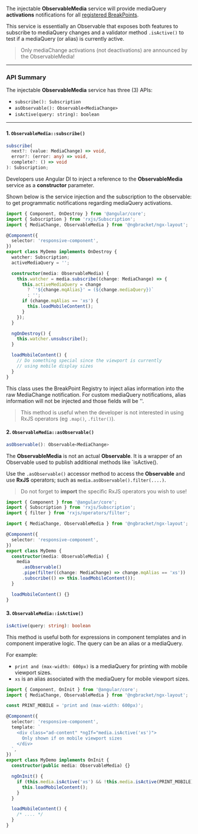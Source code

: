 The injectable **ObservableMedia** service will provide mediaQuery **activations** notifications for all
[registered BreakPoints](https://github.com/ngbracket/ngx-layout/wiki/Custom-Breakpoints).

This service is essentially an Observable that exposes both features to subscribe to mediaQuery
changes and a validator method `.isActive()` to test if a mediaQuery (or alias) is
currently active.

> Only mediaChange activations (not deactivations) are announced by the ObservableMedia!

---

### API Summary

The injectable **ObservableMedia** service has three (3) APIs:

- `subscribe(): Subscription`
- `asObservable(): Observable<MediaChange>`
- `isActive(query: string): boolean`

---

#### 1. **`ObservableMedia::subscribe()`**

```typescript
subscribe(
  next?: (value: MediaChange) => void,
  error?: (error: any) => void,
  complete?: () => void
): Subscription;
```

Developers use Angular DI to inject a reference to the **ObservableMedia** service as a **constructor** parameter.

Shown below is the service injection and the subscription to the observable: to get programmatic notifications
regarding mediaQuery activations.

```typescript
import { Component, OnDestroy } from '@angular/core';
import { Subscription } from 'rxjs/Subscription';
import { MediaChange, ObservableMedia } from '@ngbracket/ngx-layout';

@Component({
  selector: 'responsive-component',
})
export class MyDemo implements OnDestroy {
  watcher: Subscription;
  activeMediaQuery = '';

  constructor(media: ObservableMedia) {
    this.watcher = media.subscribe((change: MediaChange) => {
      this.activeMediaQuery = change
        ? `'${change.mqAlias}' = (${change.mediaQuery})`
        : '';
      if (change.mqAlias == 'xs') {
        this.loadMobileContent();
      }
    });
  }

  ngOnDestroy() {
    this.watcher.unsubscribe();
  }

  loadMobileContent() {
    // Do something special since the viewport is currently
    // using mobile display sizes
  }
}
```

This class uses the BreakPoint Registry to inject alias information into the raw MediaChange
notification. For custom mediaQuery notifications, alias information will not be injected and
those fields will be ''.

> This method is useful when the developer is not interested in using RxJS operators (eg `.map()`, `.filter()`).

#### 2. **`ObservableMedia::asObservable()`**

```typescript
asObservable(): Observable<MediaChange>
```

The **ObservableMedia** is not an actual **Observable**. It is a wrapper of an Observable used to publish additional
methods like `isActive(<alias>).

Use the `.asObservable()` accessor method to access the **Observable** and use **RxJS** operators; such as
`media.asObservable().filter(....)`.

> Do not forget to **import** the specific RxJS operators you wish to use!

```typescript
import { Component } from '@angular/core';
import { Subscription } from 'rxjs/Subscription';
import { filter } from 'rxjs/operators/filter';

import { MediaChange, ObservableMedia } from '@ngbracket/ngx-layout';

@Component({
  selector: 'responsive-component',
})
export class MyDemo {
  constructor(media: ObservableMedia) {
    media
      .asObservable()
      .pipe(filter((change: MediaChange) => change.mqAlias == 'xs'))
      .subscribe(() => this.loadMobileContent());
  }

  loadMobileContent() {}
}
```

#### 3. **`ObservableMedia::isActive()`**

```typescript
isActive(query: string): boolean
```

This method is useful both for expressions in component templates and in component imperative logic. The query can be
an alias or a mediaQuery.

For example:

- `print and (max-width: 600px)` is a mediaQuery for printing with mobile viewport sizes.
- `xs` is an alias associated with the mediaQuery for mobile viewport sizes.

```typescript
import { Component, OnInit } from '@angular/core';
import { MediaChange, ObservableMedia } from '@ngbracket/ngx-layout';

const PRINT_MOBILE = 'print and (max-width: 600px)';

@Component({
  selector: 'responsive-component',
  template: `
    <div class="ad-content" *ngIf="media.isActive('xs')">
      Only shown if on mobile viewport sizes
    </div>
  `,
})
export class MyDemo implements OnInit {
  constructor(public media: ObservableMedia) {}

  ngOnInit() {
    if (this.media.isActive('xs') && !this.media.isActive(PRINT_MOBILE)) {
      this.loadMobileContent();
    }
  }

  loadMobileContent() {
    /* .... */
  }
}
```
